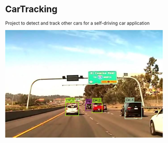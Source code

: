 # CarTracking
Project to detect and track other cars for a self-driving car application

![alt text](example_output.jpg "Car Tracking Illustration")
